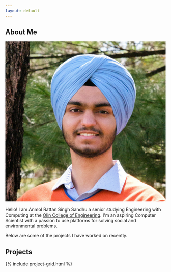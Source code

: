```yaml
---
layout: default
---
```


## About Me

<img class="profile-picture" src="profile.jpg" alt="A picture of Anmol Rattan Singh Sandhu">

Hello! I am Anmol Rattan Singh Sandhu a senior studying Engineering with Computing at the <a href="https://www.olin.edu">Olin College of Engineering</a>. I'm an aspiring Computer Scientist with a passion to use platforms for solving social and environmental problems.

Below are some of the projects I have worked on recently.

## Projects
{% include project-grid.html %}

